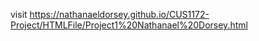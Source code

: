 visit https://nathanaeldorsey.github.io/CUS1172-Project/HTMLFile/Project1%20Nathanael%20Dorsey.html

